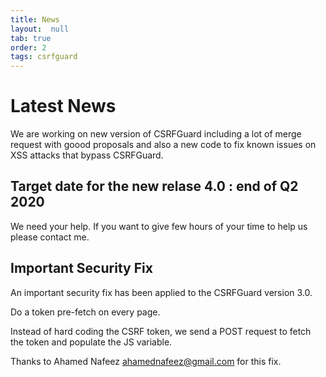 ```yaml
---
title: News
layout:  null
tab: true
order: 2
tags: csrfguard
---
```


# Latest News

We are working on new version of CSRFGuard including a lot of merge request with goood proposals and also a new code to fix known issues on XSS attacks that bypass CSRFGuard.

## Target date for the new relase 4.0 : end of Q2 2020

We need your help. If you want to give few hours of your time to help us please contact me.

## Important Security Fix

An important security fix has been applied to the CSRFGuard version 3.0.

Do a token pre-fetch on every page.

Instead of hard coding the CSRF token, we send a POST request to fetch the token and populate the JS variable.

Thanks to Ahamed Nafeez ahamednafeez@gmail.com for this fix.
